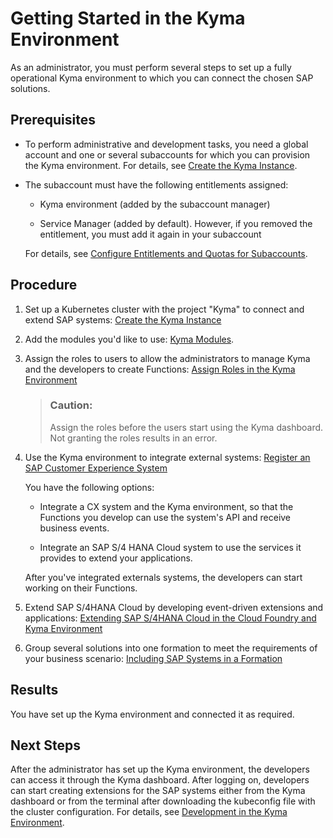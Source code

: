 <!-- loiod1abd18556f24fb091d081b2e3454b8b -->

# Getting Started in the Kyma Environment

As an administrator, you must perform several steps to set up a fully operational Kyma environment to which you can connect the chosen SAP solutions.



<a name="loiod1abd18556f24fb091d081b2e3454b8b__prereq_hdj_k23_nrb"/>

## Prerequisites

-   To perform administrative and development tasks, you need a global account and one or several subaccounts for which you can provision the Kyma environment. For details, see [Create the Kyma Instance](../50-administration-and-ops/create-the-kyma-instance-09dd313.md).

-   The subaccount must have the following entitlements assigned:

    -   Kyma environment \(added by the subaccount manager\)

    -   Service Manager \(added by default\). However, if you removed the entitlement, you must add it again in your subaccount


    For details, see [Configure Entitlements and Quotas for Subaccounts](../50-administration-and-ops/configure-entitlements-and-quotas-for-subaccounts-5ba357b.md).




<a name="loiod1abd18556f24fb091d081b2e3454b8b__steps_xs3_l23_nrb"/>

## Procedure

1.  Set up a Kubernetes cluster with the project "Kyma" to connect and extend SAP systems: [Create the Kyma Instance](../50-administration-and-ops/create-the-kyma-instance-09dd313.md)

2.  Add the modules you'd like to use: [Kyma Modules](../10-concepts/kyma-modules-0dda141.md).

3.  Assign the roles to users to allow the administrators to manage Kyma and the developers to create Functions: [Assign Roles in the Kyma Environment](../50-administration-and-ops/assign-roles-in-the-kyma-environment-148ae38.md)

    > ### Caution:  
    > Assign the roles before the users start using the Kyma dashboard. Not granting the roles results in an error.

4.  Use the Kyma environment to integrate external systems: [Register an SAP Customer Experience System](https://help.sap.com/docs/BTP/65de2977205c403bbc107264b8eccf4b/1582d723f3814d30beba5fc0daa0bb0d.html)

    You have the following options:

    -   Integrate a CX system and the Kyma environment, so that the Functions you develop can use the system's API and receive business events.

    -   Integrate an SAP S/4 HANA Cloud system to use the services it provides to extend your applications.


    After you've integrated externals systems, the developers can start working on their Functions.

5.  Extend SAP S/4HANA Cloud by developing event-driven extensions and applications: [Extending SAP S/4HANA Cloud in the Cloud Foundry and Kyma Environment](https://help.sap.com/docs/BTP/65de2977205c403bbc107264b8eccf4b/40b9e6c3cc43498b92472da13e88c7bf.html)

6.  Group several solutions into one formation to meet the requirements of your business scenario: [Including SAP Systems in a Formation](https://help.sap.com/docs/BTP/65de2977205c403bbc107264b8eccf4b/68b04fa73aa740cb96ed380a85a4761a.html)




<a name="loiod1abd18556f24fb091d081b2e3454b8b__result_h4y_5f3_nrb"/>

## Results

You have set up the Kyma environment and connected it as required.



<a name="loiod1abd18556f24fb091d081b2e3454b8b__postreq_jht_xf3_nrb"/>

## Next Steps

After the administrator has set up the Kyma environment, the developers can access it through the Kyma dashboard. After logging on, developers can start creating extensions for the SAP systems either from the Kyma dashboard or from the terminal after downloading the kubeconfig file with the cluster configuration. For details, see [Development in the Kyma Environment](../30-development/development-in-the-kyma-environment-606ec61.md).

